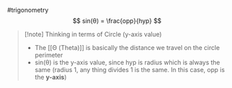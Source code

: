 #trigonometry 
$$
sin(θ) = \frac{opp}{hyp}
$$

>[!note] Thinking in terms of Circle (y-axis value)
>- The [[Θ (Theta)]] is basically the distance we travel on the circle perimeter
>- sin(θ) is the y-axis value, since hyp is radius which is always the same (radius 1, any thing divides 1 is the same. In this case, opp is the **y-axis**)